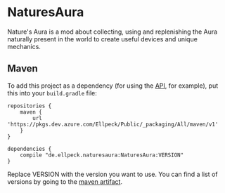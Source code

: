 # NaturesAura
Nature's Aura is a mod about collecting, using and replenishing the Aura naturally present in the world to create useful devices and unique mechanics.

## Maven
To add this project as a dependency (for using the [API](https://github.com/Ellpeck/NaturesAura/tree/master/src/main/java/de/ellpeck/naturesaura/api), for example), put this into your `build.gradle` file:
```
repositories {
    maven {
        url 'https://pkgs.dev.azure.com/Ellpeck/Public/_packaging/All/maven/v1'
    }
}

dependencies {
    compile "de.ellpeck.naturesaura:NaturesAura:VERSION"
}
```
Replace VERSION with the version you want to use. You can find a list of versions by going to the [maven artifact](https://dev.azure.com/Ellpeck/NaturesAura/_packaging).